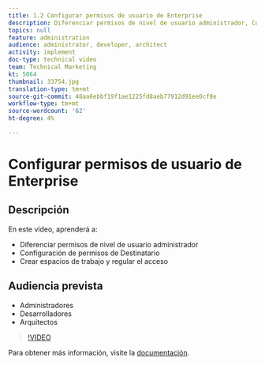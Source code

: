 ```yaml
---
title: 1.2 Configurar permisos de usuario de Enterprise
description: Diferenciar permisos de nivel de usuario administrador, Configurar permisos de Destinatario, Crear espacios de trabajo y regular el acceso
topics: null
feature: administration
audience: administrator, developer, architect
activity: implement
doc-type: technical video
team: Technical Marketing
kt: 5064
thumbnail: 33754.jpg
translation-type: tm+mt
source-git-commit: 48aa6ebbf19f1ae1225fd8aeb77912d91ee0cf8e
workflow-type: tm+mt
source-wordcount: '62'
ht-degree: 4%

---
```



# Configurar permisos de usuario de Enterprise

## Descripción

En este vídeo, aprenderá a:

* Diferenciar permisos de nivel de usuario administrador
* Configuración de permisos de Destinatario
* Crear espacios de trabajo y regular el acceso

## Audiencia prevista

* Administradores
* Desarrolladores
* Arquitectos

>[!VIDEO](https://video.tv.adobe.com/v/33754/?quality=12)

Para obtener más información, visite la [documentación](https://docs.adobe.com/content/help/en/target/using/administer/administrating-target.html).
